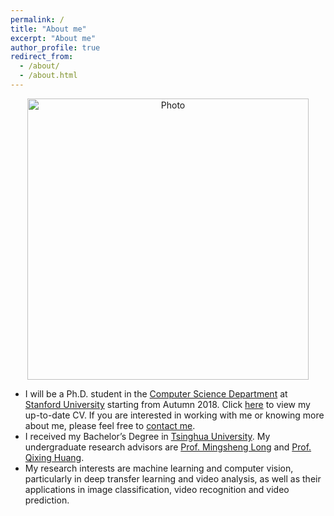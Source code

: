 ```yaml
---
permalink: /
title: "About me"
excerpt: "About me"
author_profile: true
redirect_from: 
  - /about/
  - /about.html
---
```


<p align="center">
  <img src="https://caozhangjie.github.io/files/caozhangjie_img.jpg?raw=true" alt="Photo" style="width: 450px;"/> 
</p>

* I will be a Ph.D. student in the [Computer Science Department](https://cs.stanford.edu/) at [Stanford University](https://www.stanford.edu/) starting from Autumn 2018. Click [here](http://caozhangjie.github.io/files/caozhangjie_cv.pdf) to view my up-to-date CV. If you are interested in working with me or knowing more about me, please feel free to [contact me](http://caozhangjie.github.io/contact/).
* I received my Bachelor’s Degree in [Tsinghua University](http://www.tsinghua.edu.cn). My undergraduate research advisors are [Prof. Mingsheng Long](http://ise.thss.tsinghua.edu.cn/~mlong/) and [Prof. Qixing Huang](http://www.cs.utexas.edu/~huangqx/).
* My research interests are machine learning and computer vision, particularly in deep transfer learning and video analysis, as well as their applications in image classification, video recognition and video prediction.

